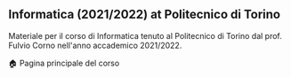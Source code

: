 ## Informatica (2021/2022) at Politecnico di Torino

Materiale per il corso di Informatica tenuto al Politecnico di Torino dal prof. Fulvio Corno nell'anno accademico 2021/2022.

🏠 Pagina principale del corso
